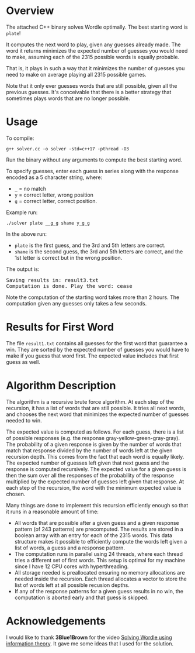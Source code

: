 # Overview

The attached C++ binary solves Wordle optimally. The best starting word is
`plate`!

It computes the next word to play, given any guesses already made. The word it
returns minimizes the expected number of guesses you would need to make,
assuming each of the 2315 possible words is equally probable.

That is, it plays in such a way that it minimizes the number of guesses you need
to make on average playing all 2315 possible games.

Note that it only ever guesses words that are still possible, given all the
previous guesses. It's conceivable that there is a better strategy that sometimes
plays words that are no longer possible.

# Usage

To compile:

`g++ solver.cc -o solver -std=c++17 -pthread -O3`

Run the binary without any arguments to compute the best starting word.

To specify guesses, enter each guess in series along with the response encoded
as a 5 character string, where:

* `_` = no match
* `y` = correct letter, wrong position
* `g` = correct letter, correct position.

Example run:

`./solver plate __g_g shame y_g_g`

In the above run:

* `plate` is the first guess, and the 3rd and 5th letters are correct.
* `shame` is the second guess, the 3rd and 5th letters are correct, and the 1st
  letter is correct but in the wrong position.

The output is:

<pre>
Saving results in: result3.txt
Computation is done. Play the word: cease
</pre>

Note the computation of the starting word takes more than 2 hours. The
computation given any guesses only takes a few seconds.

# Results for First Word

The file `result1.txt` contains all guesses for the first word that guarantee a
win. They are sorted by the expected number of guesses you would have to make
if you guess that word first. The expected value includes that first guess as
well.

# Algorithm Description

The algorithm is a recursive brute force algorithm. At each step of the
recursion, it has a list of words that are still possible. It tries all next
words, and chooses the next word that minimizes the expected number of
guesses needed to win.

The expected value is computed as follows. For each guess, there is a list of
possible responses (e.g. the response gray-yellow-green-gray-gray). The
probability of a given response is given by the number of words that match that
response divided by the number of words left at the given recursion depth. This
comes from the fact that each word is equally likely. The expected number of
guesses left given that next guess and the response is computed recursively. The
expected value for a given guess is then the sum over all the responses of the
probability of the response multiplied by the expected number of guesses left
given that response. At each step of the recursion, the word with the minimum
expected value is chosen.

Many things are done to implement this recursion efficiently enough so that it
runs in a reasonable amount of time:

* All words that are possible after a given guess and a given response pattern
(of 243 patterns) are precomputed. The results are stored in a boolean array
with an entry for each of the 2315 words. This data structure makes it possible
to efficiently compute the words left given a list of words, a guess and a response
pattern.
* The computation runs in parallel using 24 threads, where each thread tries a
different set of first words. This setup is optimal for my machine since I have
12 CPU cores with hyperthreading.
* All storage needed is preallocated ensuring no memory allocations are needed
inside the recursion. Each thread allocates a vector to store the list of words
left at all possible recusion depths.
* If any of the response patterns for a given guess results in no win, the
computation is aborted early and that guess is skipped.

# Acknowledgements

I would like to thank **3Blue1Brown** for the video [Solving Wordle using
information theory](https://www.youtube.com/watch?v=v68zYyaEmEA). It gave me
some ideas that I used for the solution.
